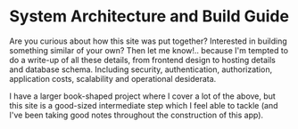 # System Architecture and Build Guide

Are you curious about how this site was put together?  Interested in building
something similar of your own?  Then let me know!.. because I'm tempted to do a
write-up of all these details, from frontend design to hosting details and
database schema.  Including security, authentication, authorization,
application costs, scalability and operational desiderata.

I have a larger book-shaped project where I cover a lot of the above, but this
site is a good-sized intermediate step which I feel able to tackle (and I've
been taking good notes throughout the construction of this app).

<!-- TODO diagram of the system components
browser (Vue client)
CDN / WAF / Load Balancer
Workers / Vue server
R2 for media storage, free bandwidth
D1 for user relations and consistent/durable index and comments
KV for auth keys (soon moving to secret storage, documenting both)
Durable Objects for realtime chat
Calls for realtime videochat
more?
-->
